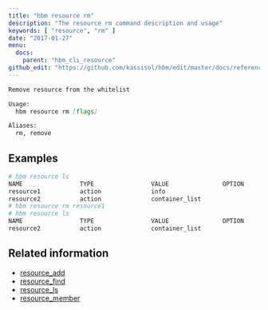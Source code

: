 ```yaml
---
title: "hbm resource rm"
description: "The resource rm command description and usage"
keywords: [ "resource", "rm" ]
date: "2017-01-27"
menu:
  docs:
    parent: "hbm_cli_resource"
github_edit: "https://github.com/kassisol/hbm/edit/master/docs/reference/commandline/resource_rm.md"
---
```


```markdown
Remove resource from the whitelist

Usage:
  hbm resource rm [flags]

Aliases:
  rm, remove
```

## Examples

```bash
# hbm resource ls
NAME                TYPE                VALUE               OPTION              COLLECTIONS
resource1           action              info                                    collection1
resource2           action              container_list                          collection2
# hbm resource rm resource1
# hbm resource ls
NAME                TYPE                VALUE               OPTION              COLLECTIONS
resource2           action              container_list                          collection2
```

## Related information

* [resource_add](resource_add.md)
* [resource_find](resource_find.md)
* [resource_ls](resource_ls.md)
* [resource_member](resource_member.md)
